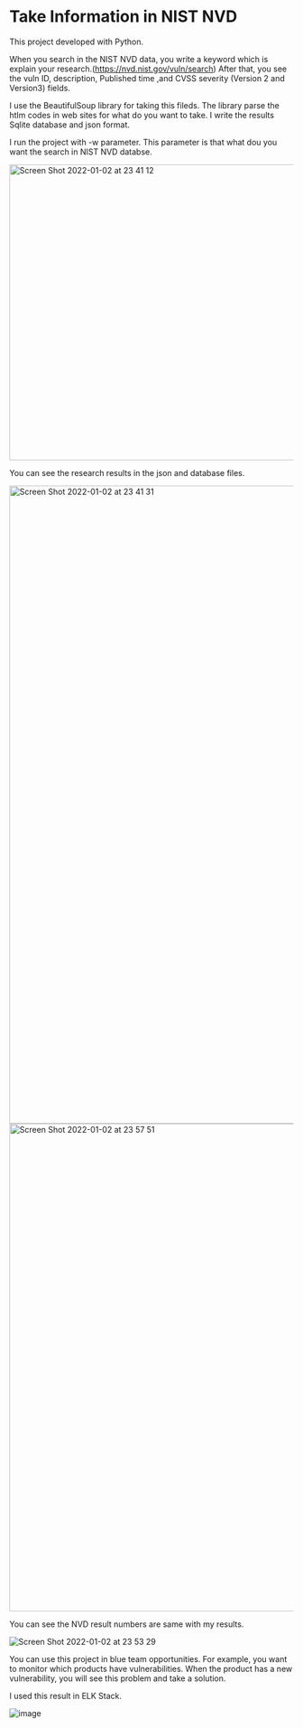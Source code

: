 # Take Information in NIST NVD

This project developed with Python.

When you search in the NIST NVD data, you write a keyword which is explain your research.(https://nvd.nist.gov/vuln/search) After that, you see the vuln ID, description, Published time ,and CVSS severity (Version 2 and Version3) fields. 

I use the BeautifulSoup library for taking this fileds. The library parse the htlm codes in web sites for what do you want to take.
I write the results Sqlite database and json format.

I run the project with -w parameter. This parameter is that what dou you want the search in NIST NVD databse.

<img width="524" alt="Screen Shot 2022-01-02 at 23 41 12" src="https://user-images.githubusercontent.com/47140243/147889009-ee4110bc-1856-4ef4-82b5-eded85e7a9e4.png">

You can see the research results in the json and database files. 

<img width="1130" alt="Screen Shot 2022-01-02 at 23 41 31" src="https://user-images.githubusercontent.com/47140243/147889071-521b6952-7213-4a33-8ce8-8149ef6d6c74.png">

<img width="864" alt="Screen Shot 2022-01-02 at 23 57 51" src="https://user-images.githubusercontent.com/47140243/147889292-71d1cd8f-2f40-49e4-bcb4-3808cbab511d.png">

You can see the NVD result numbers are same with my results.

![Screen Shot 2022-01-02 at 23 53 29](https://user-images.githubusercontent.com/47140243/147889205-ef5847c5-ccf2-4615-a67b-6ffadd3d9184.png)

You can use this project in blue team opportunities. For example, you want to monitor which products have vulnerabilities. When the product has a new vulnerability, you will see this problem and take a solution. 

I used this result in ELK Stack.

![image](https://user-images.githubusercontent.com/47140243/147889405-519c4f28-58e9-454a-aa69-828f719f0bd3.png)

